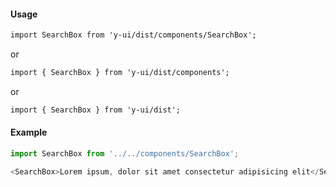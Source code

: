 #### Usage

```markdown
import SearchBox from 'y-ui/dist/components/SearchBox';
```

or

```markdown
import { SearchBox } from 'y-ui/dist/components';
```

or

```markdown
import { SearchBox } from 'y-ui/dist';
```

#### Example

```js
import SearchBox from '../../components/SearchBox';

<SearchBox>Lorem ipsum, dolor sit amet consectetur adipisicing elit</SearchBox>;
```
